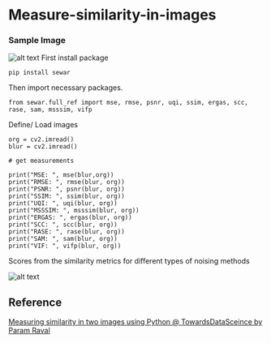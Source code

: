 # Measure-similarity-in-images

### Sample Image

![alt text](https://miro.medium.com/max/1400/1*GWmJfFwoPj2_M03Qyd8nxQ.png)
First install package

```
pip install sewar
```

Then import necessary packages.

```
from sewar.full_ref import mse, rmse, psnr, uqi, ssim, ergas, scc, rase, sam, msssim, vifp
```

Define/ Load images

```
org = cv2.imread()
blur = cv2.imread()

# get measurements

print("MSE: ", mse(blur,org))
print("RMSE: ", rmse(blur, org))
print("PSNR: ", psnr(blur, org))
print("SSIM: ", ssim(blur, org))
print("UQI: ", uqi(blur, org))
print("MSSSIM: ", msssim(blur, org))
print("ERGAS: ", ergas(blur, org))
print("SCC: ", scc(blur, org))
print("RASE: ", rase(blur, org))
print("SAM: ", sam(blur, org))
print("VIF: ", vifp(blur, org))
```
Scores from the similarity metrics for different types of noising methods

![alt text](https://miro.medium.com/max/700/1*NuN5Xm8tLzsbhT1fsmHkWg.png)

## Reference
[Measuring similarity in two images using Python @ TowardsDataSceince by Param Raval](https://towardsdatascience.com/measuring-similarity-in-two-images-using-python-b72233eb53c6)
